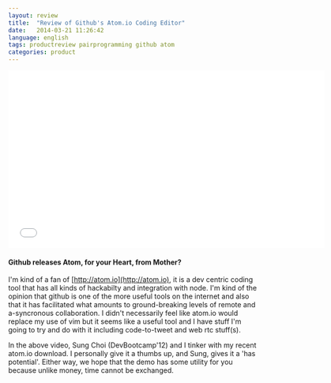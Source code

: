 ```yaml
---
layout: review
title:  "Review of Github's Atom.io Coding Editor"
date:   2014-03-21 11:26:42
language: english
tags: productreview pairprogramming github atom
categories: product
---
```


<iframe width="640" height="360" src="//www.youtube.com/embed/XHwicuL4K68?vq=hd1080" frameborder="0" allowfullscreen></iframe>

#### Github releases Atom, for your Heart, from Mother?

I'm kind of a fan of [http://atom.io](http://atom.io), it is a dev centric coding tool that has all kinds of hackabilty and integration with node.  I'm kind of the opinion that github is one of the more useful tools on the internet and also that it has facilitated what amounts to ground-breaking levels of remote and a-syncronous collaboration.  I didn't necessarily feel like atom.io would replace my use of vim but it seems like a useful tool and I have stuff I'm going to try and do with it including code-to-tweet and web rtc stuff(s).

In the above video, Sung Choi (DevBootcamp'12) and I tinker with my recent atom.io download.  I personally give it a thumbs up, and Sung, gives it a 'has potential'.  Either way, we hope that the demo has some utility for you because unlike money, time cannot be exchanged.


